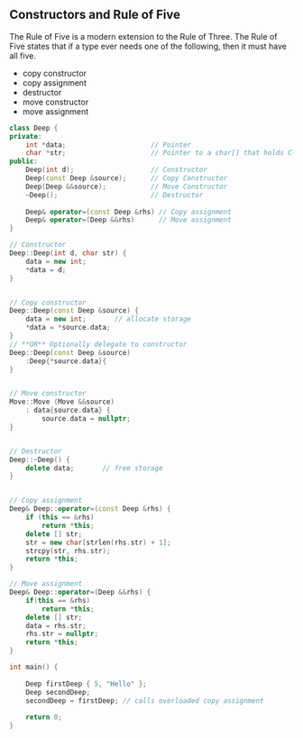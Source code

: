 ## Constructors and Rule of Five

The Rule of Five is a modern extension to the Rule of Three. The Rule of Five states that if a type ever needs one of the following, then it must have all five.

- copy constructor
- copy assignment
- destructor
- move constructor
- move assignment

```cpp
class Deep {
private:
	int *data;                     // Pointer
	char *str;                     // Pointer to a char[] that holds C-style string
public:
	Deep(int d);                   // Constructor
	Deep(const Deep &source);      // Copy Constructor 
	Deep(Deep &&source);           // Move Constructor 
	~Deep();                       // Destructor
	
	Deep& operator=(const Deep &rhs) // Copy assignment
	Deep& operator=(Deep &&rhs)      // Move assignment
}

// Constructor 
Deep::Deep(int d, char str) {
	data = new int;
	*data = d;
}


// Copy constructor
Deep::Deep(const Deep &source) {
	data = new int;       // allocate storage
	*data = *source.data;
}
// **OR** Optionally delegate to constructor
Deep::Deep(const Deep &source) 
	:Deep{*source.data}{
}


// Move constructor
Move::Move (Move &&source) 
	: data{source.data} {
		source.data = nullptr;
}


// Destructor 
Deep::~Deep() {
	delete data;       // free storage
}


// Copy assignment
Deep& Deep::operator=(const Deep &rhs) {
    if (this == &rhs)
        return *this;
    delete [] str;
    str = new char[strlen(rhs.str) + 1];
    strcpy(str, rhs.str);
    return *this;
}

// Move assignment
Deep& Deep::operator=(Deep &&rhs) {
    if(this == &rhs)
        return *this;
    delete [] str;
    data = rhs.str;
    rhs.str = nullptr;
    return *this;
}
```

```cpp 
int main() {
	
    Deep firstDeep { 5, "Hello" };
    Deep secondDeep;
    secondDeep = firstDeep; // calls overloaded copy assignment
	
	return 0;
}
```